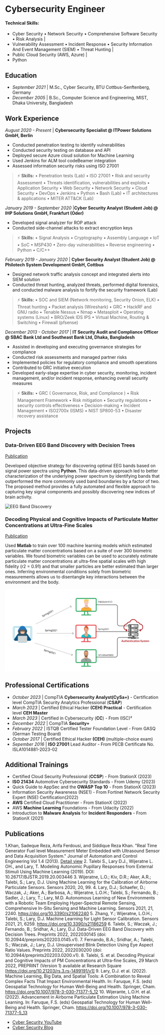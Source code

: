 # Cybersecurity Engineer

#### Technical Skills: 
- Cyber Security • Network Security • Comprehensive Software Security • Risk Analysis |
- Vulnerability Assessment • Incident Response  • Security Information And Event Management (SIEM) • Threat Hunting |
- Public Cloud Security (AWS, Azure) |
- Python



## Education
- _September 2021_	| M.Sc., Cyber Security, BTU Cottbus-Senftenberg, Germany 						       		
- _December 2005_ | B.Sc., Computer Science and Engineering, MIST, Dhaka University, Bangladesh	 			        		



## Work Experience

_August 2020 - Present_ | **Cybersecurity Specialist @ ITPower Solutions GmbH, Berlin**
- Conducted penetration testing to identify vulnerabilities
- Conducted security testing on database and API
- Deployed secure Azure cloud solution for Machine Learning
- Used Jenkins for ALM tool codeBeamer integration
- Assessed information security risks using ISO 27001
  
> ⚡ **Skills:**
> • Penetration tests (Lab) • ISO 27001 • Risk and security Assessment • Threats identification, vulnerabilities and exploits • Application Security • Web Security • Network Security • Cloud Security • DevOps • Jenkins • Python • Bash (Lab) • IT architectures & applications • MITER ATT&CK (Lab)



 _January 2019 - September 2020_ |**Cyber Security Analyst (Student Job) @ IHP Solutions GmbH, Frankfurt (Oder)**
- Developed signal analyzer for ROP attack
- Conducted side-channel attacks to extract encryption keys

> ⚡ **Skills:**
> • Signal Analysis • Cryptography • Assembly Language • IoT • SoC • MSP430 • Zero-day vulnerabilities • Reverse engineering • Python • C/C++



_February 2019 - January 2020_ | **Cyber Security Analyst (Student Job) @ Philotech System Development GmbH, Cottbus**
- Designed network traffic analysis concept and integrated alerts into SIEM solution
- Conducted threat hunting, analyzed threats, performed digital forensics, and conducted malware analysis to fortify the security framework (Lab)

> ⚡ **Skills:**
> • SOC and SIEM (Network monitoring, Security Onion, ELK) • Threat hunting • Packet analysis (Wireshark) • GRC • HackRF and GNU radio • Tenable Nessus • Nmap • Metasploit • Operating systems (Linux) • BRO/Zeek IDS IPS • Virtual Machine, Routing & Switching • Firewall (pfsense)



_December 2013 - October 2017_ | **IT Security Audit and Compliance Officer @ SBAC Bank Ltd and Southeast Bank Ltd, Dhaka, Bangladesh**
- Assisted in developing and executing governance strategies for compliance
- Conducted risk assessments and managed partner risks
- Implemented policies for regulatory compliance and smooth operations
- Contributed to GRC initiative execution
- Developed early-stage expertise in cyber security, monitoring, incident management, and/or incident response, enhancing overall security measures

> ⚡ **Skills:**
> • GRC ( Governance, Risk, and Compliance ) • Risk Management Framework • Risk mitigation • Security regulations • security controls effectiveness • Decision-making • Incident Management • ISO2700x (ISMS) • NIST SP800-53 • Disaster recovery assistance



## Projects
### Data-Driven EEG Band Discovery with Decision Trees
[Publication](https://www.mdpi.com/1424-8220/22/8/3048)

Developed objective strategy for discovering optimal EEG bands based on signal power spectra using **Python**. This data-driven approach led to better characterization of the underlying power spectrum by identifying bands that outperformed the more commonly used band boundaries by a factor of two. The proposed method provides a fully automated and flexible approach to capturing key signal components and possibly discovering new indices of brain activity.

![EEG Band Discovery](/assets/img/eeg_band_discovery.jpeg)

### Decoding Physical and Cognitive Impacts of Particulate Matter Concentrations at Ultra-Fine Scales
[Publication](https://www.mdpi.com/1424-8220/22/11/4240)

Used **Matlab** to train over 100 machine learning models which estimated particulate matter concentrations based on a suite of over 300 biometric variables. We found biometric variables can be used to accurately estimate particulate matter concentrations at ultra-fine spatial scales with high fidelity (r2 = 0.91) and that smaller particles are better estimated than larger ones. Inferring environmental conditions solely from biometric measurements allows us to disentangle key interactions between the environment and the body.

![Bike Study](/assets/img/17bdbbc66c5924d99823be70e98832ed.png)



## Professional Certifications

- _October 2023_ | CompTIA **Cybersecurity Analyst(CySa+)** -  Certification level CompTIA Security Analytics Professional (**CSAP**) 
- _March 2023_ | Certified Ethical Hacker **(CEH) Practical** - Certification level **CEH Master**   
- _March 2023_ | Certified in Cybersecurity (**CC**) - From (ISC)² 
-  _December 2022_ | CompTIA **Security+**  
- _February 2022_ | ISTQB Certified Tester Foundation Level - From GASQ (German Testing Board) 
- _October 2017_ | Certified Ethical Hacker **(CEH)** (multiple-choice exam)    
- _Sepember 2016_ | **ISO 27001** Lead Auditor - From PECB Certificate No. ISLA1014881-2023-02 



## Additional Trainings
- Certified Cloud Security Professional (**CCSP**) - From StationX (2023) 
- **ISO 21434** Automotive Cybersecurity Standards - From Udemy (2023) 
- Quick Guide to AppSec and the **OWASP Top 10** - From StationX (2023)
- Information Security Awareness (NSE1) - From Fortinet Network Security Expert (NSE) Certification(2022)
- **AWS** Certified Cloud Practitioner - From StationX (2022)
- AWS **Machine Learning** Foundations - From Udacity (2022) 
- Introduction to **Malware Analysis** for **Incident Responders** - From StationX (2021)



## Publications
1.Khan, Sadeque Reza, Arifa Ferdousi, and Siddique Reza Khan. "Real Time Generator Fuel level Measurement Meter Embedded with Ultrasound Sensor and Data Acquisition System." Journal of Automation and Control Engineering Vol 1.4 (2013). [Detail view](https://d1wqtxts1xzle7.cloudfront.net/45442326/Real_Time_Generator_Fuel_level_Measureme20160508-30587-18ob0ao-libre.pdf?1462693011=&response-content-disposition=inline%3B+filename%3DReal_Time_Generator_Fuel_level_Measureme.pdf&Expires=1702809389&Signature=E3q1OID8U7qO7US7CLIRqewBYlFY6pn6vDSV2qwuo-jo7diKT0o0-Y5uGdq8cN8MG2WsOM53WZ-rpu~ACuYJrMuQBrI4gQJe7AC91iuxEl4AYpvobIsCxipEif6bSEVz993NBinfv5Xpg4G3q3ZIeWt3cHT0ZYB6x8lMBwhTCsMqCcmJBPbEGNNUCHDfCywZLqszPntZ7OLlh3CloLmIFUfjF45p7aFdi2ol4QIBsP93v7kSuAh9emYIOnkRYSgV6nLF7AKhPLvttCDwaMCxCnFf5DS~UM07zJ-~iu3I0t9iqV~w4Y8Z2WFyuyR8Ss9~uJ3Zq6tofVnHTcaYxK6KCQ__&Key-Pair-Id=APKAJLOHF5GGSLRBV4ZA)
2. Talebi S., Lary D.J., Wijeratne L. OH., and Lary, T. Modeling Autonomic Pupillary Responses from External Stimuli Using Machine Learning (2019). DOI: 10.26717/BJSTR.2019.20.003446
3. Wijeratne, L.O.; Kiv, D.R.; Aker, A.R.; Talebi, S.; Lary, D.J. Using Machine Learning for the Calibration of Airborne Particulate Sensors. Sensors 2020, 20, 99.
4. Lary, D.J.; Schaefer, D.; Waczak, J.; Aker, A.; Barbosa, A.; Wijeratne, L.O.H.; Talebi, S.; Fernando, B.; Sadler, J.; Lary, T.; Lary, M.D. Autonomous Learning of New Environments with a Robotic Team Employing Hyper-Spectral Remote Sensing, Comprehensive In-Situ Sensing and Machine Learning. Sensors 2021, 21, 2240. https://doi.org/10.3390/s21062240
5. Zhang, Y.; Wijeratne, L.O.H.; Talebi, S.; Lary, D.J. Machine Learning for Light Sensor Calibration. Sensors 2021, 21, 6259. https://doi.org/10.3390/s21186259
6. Talebi, S.; Waczak, J.; Fernando, B.; Sridhar, A.; Lary, D.J. Data-Driven EEG Band Discovery with Decision Trees. Preprints 2022, 2022030145 (doi: 10.20944/preprints202203.0145.v1).
7. Fernando, B.A.; Sridhar, A.; Talebi, S.; Waczak, J.; Lary, D.J. Unsupervised Blink Detection Using Eye Aspect Ratio Values. Preprints 2022, 2022030200 (doi: 10.20944/preprints202203.0200.v1).
8. Talebi, S. et al. Decoding Physical and Cognitive Impacts of PM Concentrations at Ultra-fine Scales, 29 March 2022, PREPRINT (Version 1) available at Research Square [https://doi.org/10.21203/rs.3.rs-1499191/v1]
9. Lary, D.J. et al. (2022). Machine Learning, Big Data, and Spatial Tools: A Combination to Reveal Complex Facts That Impact Environmental Health. In: Faruque, F.S. (eds) Geospatial Technology for Human Well-Being and Health. Springer, Cham. https://doi.org/10.1007/978-3-030-71377-5_12
10. Wijerante, L.O.H. et al. (2022). Advancement in Airborne Particulate Estimation Using Machine Learning. In: Faruque, F.S. (eds) Geospatial Technology for Human Well-Being and Health. Springer, Cham. https://doi.org/10.1007/978-3-030-71377-5_13

- [Cyber Security YouTube](https://www.youtube.com/channel/UCZ39vC9u72_8X5LHB647aSQ)
- [Cyber Security Blog](https://medium.com/@weexplore2learn)

